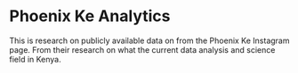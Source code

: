 # Phoenix Ke Analytics
This is research on publicly available data on from the Phoenix Ke Instagram page. From their research on what the current data analysis and science field in Kenya.

